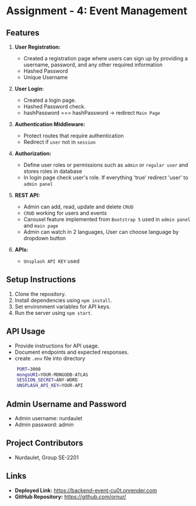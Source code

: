 # Assignment - 4: Event Management

## Features
1. **User Registration:**
   - Created a registration page where users can sign up by providing a username, password, and any other required information
   - Hashed Password
   - Unique Username

2. **User Login:**
   - Created a login page.
   - Hashed Password check.
   - hashPassword === hashPassword -> redirect `Main Page`

3. **Authentication Middleware:**
   - Protect routes that require authentication
   - Redirect if `user` not in `session`
   
4. **Authorization:**
   - Define user roles or permissions such as `admin` or `regular user` and stores roles in database
   - In login page check user's role. If everything 'true' redirect 'user' to `admin panel`
   
5. **REST API:**
   - Admin can add, read, update and delete `CRUD`
   - `CRUD` working for users and events
   - Carousel feature implemented from `Bootstrap 5` used in `admin panel` and `main page`
   - Admin can watch in 2 languages, User can choose language by dropdown button
6. **APIs:**
   - `Unsplash API KEY` used

## Setup Instructions
1. Clone the repository.
2. Install dependencies using `npm install`.
3. Set environment variables for API keys.
4. Run the server using `npm start`.

## API Usage
- Provide instructions for API usage.
- Document endpoints and expected responses.
- create `.env` file into directory 
```bash
    PORT=3000
    mongoURI=YOUR-MONGODB-ATLAS
    SESSION_SECRET=ANY-WORD
    UNSPLASH_API_KEY=YOUR-API
```

## Admin Username and Password
- Admin username: nurdaulet
- Admin password: admin

## Project Contributors
- Nurdaulet, Group SE-2201

## Links
- **Deployed Link:**  https://backend-event-cu0t.onrender.com
- **GitHub Repository:** https://github.com/ornur/
